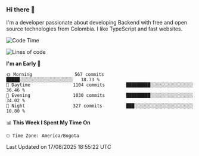 ### Hi there 👋

I'm a developer passionate about developing Backend with free and open source technologies from Colombia. I like TypeScript and fast websites.

<!--START_SECTION:waka-->
![Code Time](http://img.shields.io/badge/Code%20Time-5%2C821%20hrs%2012%20mins-blue)

![Lines of code](https://img.shields.io/badge/From%20Hello%20World%20I%27ve%20Written-5.7%20million%20lines%20of%20code-blue)

**I'm an Early 🐤** 

```text
🌞 Morning                567 commits         █████░░░░░░░░░░░░░░░░░░░░   18.73 % 
🌆 Daytime                1104 commits        █████████░░░░░░░░░░░░░░░░   36.46 % 
🌃 Evening                1030 commits        █████████░░░░░░░░░░░░░░░░   34.02 % 
🌙 Night                  327 commits         ███░░░░░░░░░░░░░░░░░░░░░░   10.80 % 
```


📊 **This Week I Spent My Time On** 

```text
🕑︎ Time Zone: America/Bogota
```


 Last Updated on 17/08/2025 18:55:22 UTC
<!--END_SECTION:waka-->
